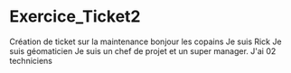 # Exercice_Ticket2
Création de ticket sur la maintenance 
bonjour les copains
Je suis Rick
Je suis géomaticien
Je suis un chef de projet et un super manager.
J'ai 02 techniciens
